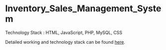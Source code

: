# Inventory_Sales_Management_System
Technology Stack : HTML, JavaScript, PHP, MySQL, CSS

Detailed working and technology stack can be found [here](https://github.com/patelharsh867/Inventory_Sales_Management_System/blob/master/Inventory_Sales_Management_System_Report.pdf).
